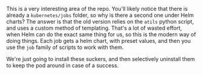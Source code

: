This is a very interesting area of the repo. You'll likely notice that there is already a `kubernetes/jobs` folder, so why is there a second one under Helm charts? The answer is that the old version relies on the `atils` python script, and uses a custom method of templating. That's a lot of wasted effort, when Helm can do the exact same thing for us, so this is the modern way of doing things. Each job gets a helm chart, with preset values, and then you use the `job` family of scripts to work with them.

We're just going to install these suckers, and then selectively uninstall them to keep the pod around in case of a success.